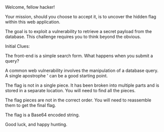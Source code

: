 Welcome, fellow hacker!

Your mission, should you choose to accept it, is to uncover the hidden flag within this web application.

The goal is to exploit a vulnerability to retrieve a secret payload from the database. This challenge requires you to think beyond the obvious.

Initial Clues:

The front-end is a simple search form. What happens when you submit a query?

A common web vulnerability involves the manipulation of a database query. A single apostrophe ' can be a good starting point.

The flag is not in a single piece. It has been broken into multiple parts and is stored in a separate location. You will need to find all the pieces.

The flag pieces are not in the correct order. You will need to reassemble them to get the final flag.

The flag is a Base64 encoded string.

Good luck, and happy hunting.